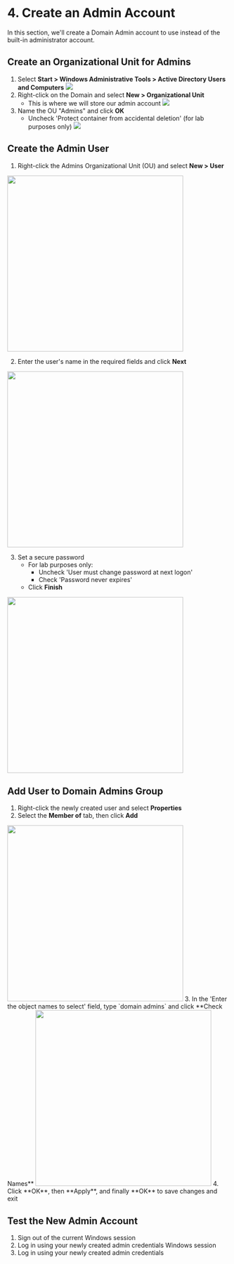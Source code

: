 # 4. Create an Admin Account

In this section, we'll create a Domain Admin account to use instead of the built-in administrator account.

## Create an Organizational Unit for Admins

1. Select **Start > Windows Administrative Tools > Active Directory Users and Computers**
![](https://ik.imagekit.io/typeai/tr:w-1200,c-at_max/img_3jhyTefvfCScE81ycc.png)
2. Right-click on the Domain and select **New > Organizational Unit**
   - This is where we will store our admin account
![](https://ik.imagekit.io/typeai/tr:w-1200,c-at_max/img_BAG6lFyxBiOprlWgVh.png)
3. Name the OU "Admins" and click **OK**
   - Uncheck 'Protect container from accidental deletion' (for lab purposes only)
![](https://ik.imagekit.io/typeai/tr:w-1200,c-at_max/img_Swl38YcO3AeT12fKmt.png)

## Create the Admin User

1. Right-click the Admins Organizational Unit (OU) and select **New > User**
<img src=https://ik.imagekit.io/typeai/tr:w-1200,c-at_max/img_sM6isGdeBoLAUe3YLL.png width=400px>

2. Enter the user's name in the required fields and click **Next**

<img src=https://ik.imagekit.io/typeai/tr:w-1200,c-at_max/img_tdwCWHJcVOb7aukA3s.png width=400px >

3. Set a secure password
   - For lab purposes only:
     - Uncheck 'User must change password at next logon'
     - Check 'Password never expires'
   - Click **Finish**
<img src=https://ik.imagekit.io/typeai/tr:w-1200,c-at_max/img_djcaMHcbUFjJAvAJxW.png width=400px >

## Add User to Domain Admins Group

1. Right-click the newly created user and select **Properties**
2. Select the **Member of** tab, then click **Add**
<img src=https://ik.imagekit.io/typeai/tr:w-1200,c-at_max/img_BNudcrddsIwW63tfdi.png width=400px >
3. In the 'Enter the object names to select' field, type `domain admins` and click **Check Names**
<img src=https://ik.imagekit.io/typeai/tr:w-1200,c-at_max/img_fVf4HkQkhaq9dz5wUe.png width=400px >
4. Click **OK**, then **Apply**, and finally **OK** to save changes and exit

## Test the New Admin Account

1. Sign out of the current Windows session
2. Log in using your newly created admin credentials Windows session
3. Log in using your newly created admin credentials
